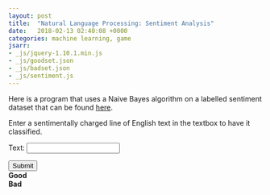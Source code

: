 ```yaml
---
layout: post
title:  "Natural Language Processing: Sentiment Analysis"
date:   2018-02-13 02:40:08 +0000
categories: machine learning, game
jsarr:
- _js/jquery-1.10.1.min.js
- _js/goodset.json
- _js/badset.json
- _js/sentiment.js
---
```


<html>
    <body class = "post3">
    <p>Here is a program that uses a Naive Bayes algorithm on a labelled sentiment dataset that can be found <a href="https://archive.ics.uci.edu/ml/datasets/Sentiment+Labelled+Sentences" target="_blank">here</a>.</p>
    <p>Enter a sentimentally charged line of English text in the textbox to have it classified.</p>
        <div>
            <p>
            Text: <input type="text" id="input" rows="3" cols="80"/></p>
            <input type="submit" value="Submit" id="submit"/>
        </div>
        <div id="elements">
            <div class="bar"><b>Good  </b><div class="meter"><span style="width: 50%" class="good"></span></div></div>
            <div class="bar"><b>Bad  </b><div class="meter"><span style="width: 50%" class="bad"></span></div></div>
        </div>
        <div><p id = "result"></p></div>
    </body>
</html>

